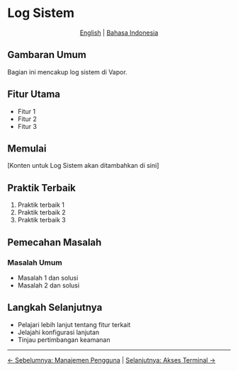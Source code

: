 # Log Sistem

<p align="center">
  <a href="../en/11-system-logs.md">English</a> | <a href="../id/">Bahasa Indonesia</a>
</p>

## Gambaran Umum

Bagian ini mencakup log sistem di Vapor.

## Fitur Utama

- Fitur 1
- Fitur 2
- Fitur 3

## Memulai

[Konten untuk Log Sistem akan ditambahkan di sini]

## Praktik Terbaik

1. Praktik terbaik 1
2. Praktik terbaik 2
3. Praktik terbaik 3

## Pemecahan Masalah

### Masalah Umum

- Masalah 1 dan solusi
- Masalah 2 dan solusi

## Langkah Selanjutnya

- Pelajari lebih lanjut tentang fitur terkait
- Jelajahi konfigurasi lanjutan
- Tinjau pertimbangan keamanan

---

[← Sebelumnya: Manajemen Pengguna](10-user-management.md) | [Selanjutnya: Akses Terminal →](12-terminal-access.md)